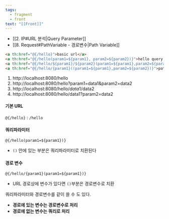 ```yaml
---
tags:
  - fragment
  - front
text: "[[Front]]"
---
```


- [[2. IP#URL 분석|Query Parameter]]
- [[8. Request#PathVariable - 경로변수|Path Variable]]
~~~HTML
<a th:href="@{/hello}">basic url</a> 
<a th:href="@{/hello(param1=${param1}, param2=${param2})}">hello query param</a>  
<a th:href="@{/hello/${param1}/${param2}(param1=${param1},param2=${param2})}">path var</a> 
<a th:href="@{/hello/{param1}((param1=${param1},param2=${param2})}">path var + query param</a>
~~~
1. http://localhost:8080/hello
2. http://localhost:8080/hello?param1=data1&param2=data2
3. http://localhost:8080/hello/$data1/$data2
4. http://localhost:8080/hello/data1?param2=data2
#### 기본 URL
`@{/hello}` : `/hello`
#### 쿼리파라미터
`@{/hello(param1=${param1})}`
- `()` 안에 있는 부분은 쿼리파라미터로 치환된다

#### 경로 변수
`@{/hello/{param1}(param1=${param1})}`
- URL 경로상에 변수가 있다면 `()`부분은 경로변수로 치환

쿼리파라미터와 경로변수를 같이 쓸 수 도 있다.  
- **경로에 있는 변수는 경로변수로 처리**
- **경로에 없는 변수는 쿼리로 처리**

